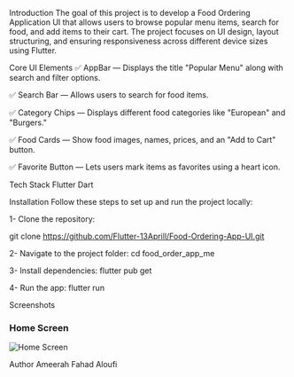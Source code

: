 

 Introduction
The goal of this project is to develop a Food Ordering Application UI that allows users to browse popular menu items, search for food, and add items to their cart.
The project focuses on UI design, layout structuring, and ensuring responsiveness across different device sizes using Flutter.

 Core UI Elements
✅ AppBar — Displays the title "Popular Menu" along with search and filter options.

✅ Search Bar — Allows users to search for food items.

✅ Category Chips — Displays different food categories like "European" and "Burgers."

✅ Food Cards — Show food images, names, prices, and an "Add to Cart" button.

✅ Favorite Button — Lets users mark items as favorites using a heart icon.

 Tech Stack
Flutter 
Dart

 Installation
Follow these steps to set up and run the project locally:

1- Clone the repository:

git clone https://github.com/Flutter-13Aprill/Food-Ordering-App-UI.git

2- Navigate to the project folder:
cd food_order_app_me

3- Install dependencies:
flutter pub get

4- Run the app:
flutter run

 Screenshots

### Home Screen
![Home Screen](assets/screenshots/home_screen.png)


Author
Ameerah Fahad Aloufi

